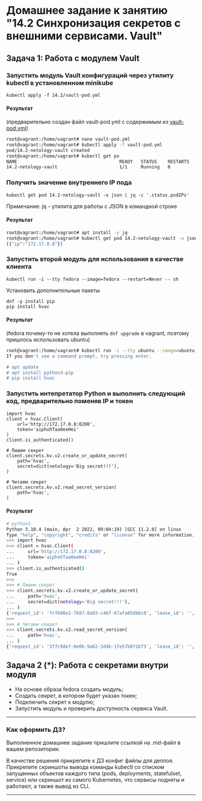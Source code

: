 # Домашнее задание к занятию "14.2 Синхронизация секретов с внешними сервисами. Vault"

## Задача 1: Работа с модулем Vault

### Запустить модуль Vault конфигураций через утилиту kubectl в установленном minikube

```
kubectl apply -f 14.2/vault-pod.yml
```

#### Результат
(предварительно создан файл vault-pod.yml с содержимым из [vault-pod.yml](files/vault-pod.yml))

```bash
root@vagrant:/home/vagrant# nano vault-pod.yml
root@vagrant:/home/vagrant# kubectl apply -f vault-pod.yml
pod/14.2-netology-vault created
root@vagrant:/home/vagrant# kubectl get po
NAME                                      READY   STATUS    RESTARTS     AGE
14.2-netology-vault                       1/1     Running   0            52s
```

### Получить значение внутреннего IP пода

```
kubectl get pod 14.2-netology-vault -o json | jq -c '.status.podIPs'
```

Примечание: jq - утилита для работы с JSON в командной строке

#### Результат

```bash
root@vagrant:/home/vagrant# apt install -y jq
root@vagrant:/home/vagrant# kubectl get pod 14.2-netology-vault -o json | jq -c '.status.podIPs'
[{"ip":"172.17.0.8"}]
```

### Запустить второй модуль для использования в качестве клиента

```
kubectl run -i --tty fedora --image=fedora --restart=Never -- sh
```

Установить дополнительные пакеты

```
dnf -y install pip
pip install hvac
```

#### Результат
(fedora почему-то не хотела выполнять `dnf upgrade` в vagrant, поэтому пришлось использовать ubuntu)

```bash
root@vagrant:/home/vagrant# kubectl run -i --tty ubuntu --image=ubuntu --restart=Never -- sh
If you don't see a command prompt, try pressing enter.

# apt update
# apt install python3-pip
# pip install hvac
```

### Запустить интепретатор Python и выполнить следующий код, предварительно поменяв IP и токен

```
import hvac
client = hvac.Client(
    url='http://172.17.0.8:8200',
    token='aiphohTaa0eeHei'
)
client.is_authenticated()

# Пишем секрет
client.secrets.kv.v2.create_or_update_secret(
    path='hvac',
    secret=dict(netology='Big secret!!!'),
)

# Читаем секрет
client.secrets.kv.v2.read_secret_version(
    path='hvac',
)
```

#### Результат

```bash
# python3
Python 3.10.4 (main, Apr  2 2022, 09:04:19) [GCC 11.2.0] on linux
Type "help", "copyright", "credits" or "license" for more information.
>>> import hvac
>>> client = hvac.Client(
...     url='http://172.17.0.8:8200',
...     token='aiphohTaa0eeHei'
... )
>>> client.is_authenticated()
True
>>> 
>>> # Пишем секрет
>>> client.secrets.kv.v2.create_or_update_secret(
...     path='hvac',
...     secret=dict(netology='Big secret!!!'),
... )
{'request_id': 'fcf600e1-7b97-8a93-c46f-67afa05db6c8', 'lease_id': '', 'renewable': False, 'lease_duration': 0, 'data': {'created_time': '2022-05-21T12:05:37.548368218Z', 'custom_metadata': None, 'deletion_time': '', 'destroyed': False, 'version': 1}, 'wrap_info': None, 'warnings': None, 'auth': None}
>>> 
>>> # Читаем секрет
>>> client.secrets.kv.v2.read_secret_version(
...     path='hvac',
... )
{'request_id': '3f7c9de7-0e0b-9a62-3d4b-1fe57b071bf3', 'lease_id': '', 'renewable': False, 'lease_duration': 0, 'data': {'data': {'netology': 'Big secret!!!'}, 'metadata': {'created_time': '2022-05-21T12:05:37.548368218Z', 'custom_metadata': None, 'deletion_time': '', 'destroyed': False, 'version': 1}}, 'wrap_info': None, 'warnings': None, 'auth': None}
```

## Задача 2 (*): Работа с секретами внутри модуля

* На основе образа fedora создать модуль;
* Создать секрет, в котором будет указан токен;
* Подключить секрет к модулю;
* Запустить модуль и проверить доступность сервиса Vault.

---

### Как оформить ДЗ?

Выполненное домашнее задание пришлите ссылкой на .md-файл в вашем репозитории.

В качестве решения прикрепите к ДЗ конфиг файлы для деплоя. Прикрепите скриншоты вывода команды kubectl со списком запущенных объектов каждого типа (pods, deployments, statefulset, service) или скриншот из самого Kubernetes, что сервисы подняты и работают, а также вывод из CLI.

---
